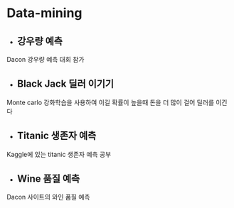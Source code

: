 # Data-mining

* ## 강우량 예측
Dacon 강우량 예측 대회 참가




* ## Black Jack 딜러 이기기
Monte carlo 강화학습을 사용하여 이길 확률이 높을때 돈을 더 많이 걸어 딜러를 이긴다




* ## Titanic 생존자 예측
Kaggle에 있는 titanic 생존자 예측 공부





* ## Wine 품질 예측
Dacon 사이트의 와인 품질 예측
